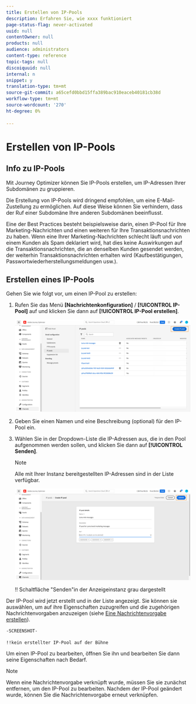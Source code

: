 ```yaml
---
title: Erstellen von IP-Pools
description: Erfahren Sie, wie xxxx funktioniert
page-status-flag: never-activated
uuid: null
contentOwner: null
products: null
audience: administrators
content-type: reference
topic-tags: null
discoiquuid: null
internal: n
snippet: y
translation-type: tm+mt
source-git-commit: a65cefd0bbd15ffa389bac910eaceb40181cb38d
workflow-type: tm+mt
source-wordcount: '270'
ht-degree: 0%

---
```



# Erstellen von IP-Pools

## Info zu IP-Pools

Mit Journey Optimizer können Sie IP-Pools erstellen, um IP-Adressen Ihrer Subdomänen zu gruppieren.

Die Erstellung von IP-Pools wird dringend empfohlen, um eine E-Mail-Zustellung zu ermöglichen. Auf diese Weise können Sie verhindern, dass der Ruf einer Subdomäne Ihre anderen Subdomänen beeinflusst.

Eine der Best Practices besteht beispielsweise darin, einen IP-Pool für Ihre Marketing-Nachrichten und einen weiteren für Ihre Transaktionsnachrichten zu haben. Wenn eine Ihrer Marketing-Nachrichten schlecht läuft und von einem Kunden als Spam deklariert wird, hat dies keine Auswirkungen auf die Transaktionsnachrichten, die an denselben Kunden gesendet werden, der weiterhin Transaktionsnachrichten erhalten wird (Kaufbestätigungen, Passwortwiederherstellungsmeldungen usw.).

## Erstellen eines IP-Pools

Gehen Sie wie folgt vor, um einen IP-Pool zu erstellen:

1. Rufen Sie das Menü **[Nachrichtenkonfiguration]** / **[!UICONTROL IP-Pool]** auf und klicken Sie dann auf **[!UICONTROL IP-Pool erstellen]**.

   ![](../assets/ip-pool-create.png)

1. Geben Sie einen Namen und eine Beschreibung (optional) für den IP-Pool ein.

1. Wählen Sie in der Dropdown-Liste die IP-Adressen aus, die in den Pool aufgenommen werden sollen, und klicken Sie dann auf **[!UICONTROL Senden]**.

   >[!NOTE]
   >
   >Alle mit Ihrer Instanz bereitgestellten IP-Adressen sind in der Liste verfügbar.

   ![](../assets/ip-pool-config.png)

   !! Schaltfläche &quot;Senden&quot;in der Anzeigeinstanz grau dargestellt

Der IP-Pool wird jetzt erstellt und in der Liste angezeigt. Sie können sie auswählen, um auf ihre Eigenschaften zuzugreifen und die zugehörigen Nachrichtenvorgaben anzuzeigen (siehe [Eine Nachrichtenvorgabe erstellen](message-presets.md)).

    -SCREENSHOT-
    
    !!kein erstellter IP-Pool auf der Bühne

Um einen IP-Pool zu bearbeiten, öffnen Sie ihn und bearbeiten Sie dann seine Eigenschaften nach Bedarf.

>[!NOTE]
>
>Wenn eine Nachrichtenvorgabe verknüpft wurde, müssen Sie sie zunächst entfernen, um den IP-Pool zu bearbeiten. Nachdem der IP-Pool geändert wurde, können Sie die Nachrichtenvorgabe erneut verknüpfen.
